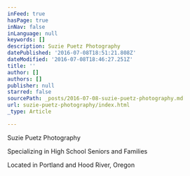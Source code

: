 ```yaml
---
inFeed: true
hasPage: true
inNav: false
inLanguage: null
keywords: []
description: Suzie Puetz Photography
datePublished: '2016-07-08T18:51:21.808Z'
dateModified: '2016-07-08T18:46:27.251Z'
title: ''
author: []
authors: []
publisher: null
starred: false
sourcePath: _posts/2016-07-08-suzie-puetz-photography.md
url: suzie-puetz-photography/index.html
_type: Article

---
```

Suzie Puetz Photography

Specializing in High School Seniors and Families

Located in Portland and Hood River, Oregon
